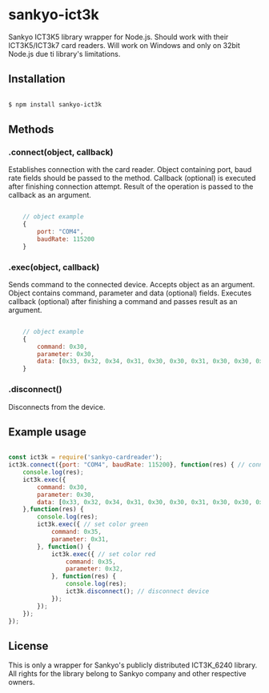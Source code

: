 # sankyo-ict3k

Sankyo ICT3K5 library wrapper for Node.js. Should work with their ICT3K5/ICT3k7 card readers. Will work on Windows and only on 32bit Node.js due ti library's limitations.

## Installation

```sh

$ npm install sankyo-ict3k

```

## Methods

### .connect(object, callback)

Establishes connection with the card reader. Object containing port, baud rate fields should be passed to the method. Callback (optional) is executed after finishing connection attempt. Result of the operation is passed to the callback as an argument.

```js

	// object example
	{
		port: "COM4",
		baudRate: 115200
	}

```

### .exec(object, callback)

Sends command to the connected device. Accepts object as an argument. Object contains command, parameter and data (optional) fields. Executes callback (optional) after finishing a command and passes result as an argument.

```js

	// object example
	{
    	command: 0x30,
    	parameter: 0x30,
    	data: [0x33, 0x32, 0x34, 0x31, 0x30, 0x30, 0x31, 0x30, 0x30, 0x30]
	}

```
### .disconnect()

Disconnects from the device.

## Example usage

```js

const ict3k = require('sankyo-cardreader');
ict3k.connect({port: "COM4", baudRate: 115200}, function(res) { // connect do the device
	console.log(res);
	ict3k.exec({
    	command: 0x30,
    	parameter: 0x30,
    	data: [0x33, 0x32, 0x34, 0x31, 0x30, 0x30, 0x31, 0x30, 0x30, 0x30]	// init connection
	},function(res) {
		console.log(res);
		ict3k.exec({ // set color green
    	    command: 0x35,
    	    parameter: 0x31,
		}, function() {
			ict3k.exec({ // set color red
    		    command: 0x35,
    		    parameter: 0x32,
			}, function(res) {
				console.log(res);
				ict3k.disconnect(); // disconnect device
			});
		});
	});
});

```

## License

This is only a wrapper for Sankyo's publicly distributed ICT3K_6240 library. All rights for the library belong to Sankyo company and other respective owners.